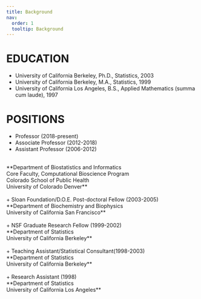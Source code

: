 ```yaml
---
title: Background
nav:
  order: 1
  tooltip: Background
---
```


# EDUCATION 

+ University of California Berkeley, Ph.D., Statistics, 2003
+ University of California Berkeley, M.A., Statistics, 1999
+ University of California Los Angeles, B.S., Applied Mathematics (summa cum laude), 1997


# POSITIONS

+ Professor (2018-present) 
+ Associate Professor (2012-2018)
+ Assistant Professor (2006-2012)
<br>
**Department of Biostatistics and Informatics <br>
Core Faculty, Computational Bioscience Program<br>
Colorado School of Public Health<br>
University of Colorado Denver**	
<br>
<br>
+ Sloan Foundation/D.O.E. Post-doctoral Fellow (2003-2005)
<br>
**Department of Biochemistry and Biophysics<br>
University of California San Francisco**
<br>
<br>
+ NSF Graduate Research Fellow (1999-2002)
<br>
**Department of Statistics<br>
University of California Berkeley**	
<br>
<br>
+ Teaching Assistant/Statistical Consultant(1998-2003)
<br>
**Department of Statistics<br>
University of California Berkeley**	
<br>
<br>
+ Research Assistant (1998)
<br>
**Department of Statistics<br>
University of California Los Angeles** 
